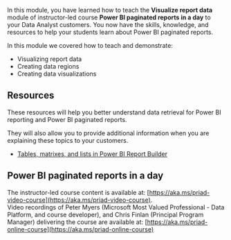 In this module, you have learned how to teach the **Visualize report data** module of instructor-led course **Power BI paginated reports in a day** to your Data Analyst customers.
You now have the skills, knowledge, and resources to help your students learn about Power BI paginated reports.


In this module we covered how to teach and demonstrate:

- Visualizing report data
- Creating data regions
- Creating data visualizations

## Resources
These resources will help you better understand data retrieval for Power BI reporting and Power BI paginated reports.

They will also allow you to provide additional information when you are explaining these topics to your customers. 

- [Tables, matrixes, and lists in Power BI Report Builder](/power-bi/paginated-reports/report-builder-tables-matrices-lists)

## Power BI paginated reports in a day
The instructor-led course content is available at: [https://aka.ms/priad-video-course](https://aka.ms/priad-video-course).  
Video recordings of Peter Myers (Microsoft Most Valued Professional - Data Platform, and course developer), and Chris Finlan (Principal Program Manager) delivering the course are available at: [https://aka.ms/priad-online-course](https://aka.ms/priad-online-course)
